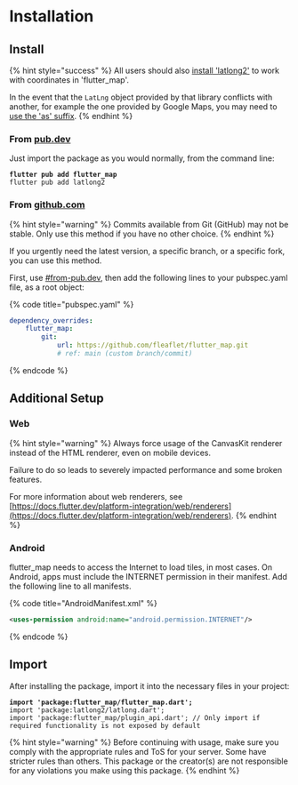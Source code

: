 # Installation

## Install

{% hint style="success" %}
All users should also [install 'latlong2'](https://pub.dev/packages/latlong2/install) to work with coordinates in 'flutter\_map'.

In the event that the `LatLng` object provided by that library conflicts with another, for example the one provided by Google Maps, you may need to [use the 'as' suffix](https://dart.dev/guides/packages#importing-libraries-from-packages).
{% endhint %}

### From [pub.dev](https://pub.dev/packages/flutter\_map)

Just import the package as you would normally, from the command line:

<pre class="language-bash"><code class="lang-bash"><strong>flutter pub add flutter_map
</strong>flutter pub add latlong2
</code></pre>

### From [github.com](https://github.com/fleaflet/flutter\_map)

{% hint style="warning" %}
Commits available from Git (GitHub) may not be stable. Only use this method if you have no other choice.
{% endhint %}

If you urgently need the latest version, a specific branch, or a specific fork, you can use this method.

First, use [#from-pub.dev](installation.md#from-pub.dev "mention"), then add the following lines to your pubspec.yaml file, as a root object:

{% code title="pubspec.yaml" %}
```yaml
dependency_overrides:
    flutter_map:
        git:
            url: https://github.com/fleaflet/flutter_map.git
            # ref: main (custom branch/commit)
```
{% endcode %}

## Additional Setup

### Web

{% hint style="warning" %}
Always force usage of the CanvasKit renderer instead of the HTML renderer, even on mobile devices.

Failure to do so leads to severely impacted performance and some broken features.

For more information about web renderers, see [https://docs.flutter.dev/platform-integration/web/renderers](https://docs.flutter.dev/platform-integration/web/renderers).
{% endhint %}

### Android

flutter\_map needs to access the Internet to load tiles, in most cases. On Android, apps must include the INTERNET permission in their manifest. Add the following line to all manifests.

{% code title="AndroidManifest.xml" %}
```xml
<uses-permission android:name="android.permission.INTERNET"/>
```
{% endcode %}

## Import

After installing the package, import it into the necessary files in your project:

<pre class="language-dart"><code class="lang-dart"><strong>import 'package:flutter_map/flutter_map.dart';
</strong>import 'package:latlong2/latlong.dart';
import 'package:flutter_map/plugin_api.dart'; // Only import if required functionality is not exposed by default
</code></pre>

{% hint style="warning" %}
Before continuing with usage, make sure you comply with the appropriate rules and ToS for your server. Some have stricter rules than others. This package or the creator(s) are not responsible for any violations you make using this package.
{% endhint %}
